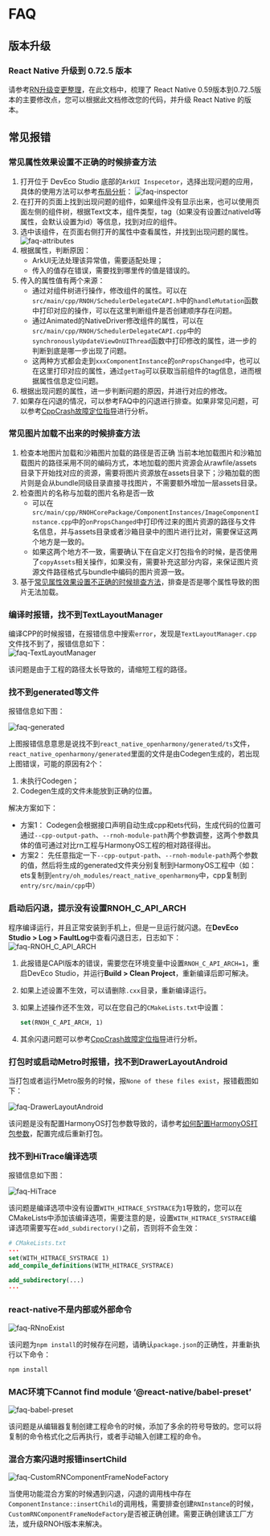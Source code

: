 # FAQ

## 版本升级

### React Native 升级到 0.72.5 版本

请参考[RN升级变更整理](RN升级变更整理.md)，在此文档中，梳理了 React Native 0.59版本到0.72.5版本的主要修改点，您可以根据此文档修改您的代码，并升级 React Native 的版本。

## 常见报错

### 常见属性效果设置不正确的时候排查方法

1. 打开位于 DevEco Studio 底部的`ArkUI Inspecetor`，选择出现问题的应用，具体的使用方法可以参考[布局分析](https://developer.huawei.com/consumer/cn/doc/harmonyos-guides/ide-arkui-inspector-0000001605524877)：
   ![faq-inspector](./figures/faq-inspector.png)
2. 在打开的页面上找到出现问题的组件，如果组件没有显示出来，也可以使用页面左侧的组件树，根据Text文本，组件类型，tag（如果没有设置过nativeId等属性，会默认设置为id）等信息，找到对应的组件。
3. 选中该组件，在页面右侧打开的属性中查看属性，并找到出现问题的属性。  
   ![faq-attributes](./figures/faq-attributes.png)
4. 根据属性，判断原因：
   - ArkUI无法处理该异常值，需要适配处理；
   - 传入的值存在错误，需要找到哪里传的值是错误的。
5. 传入的属性值有两个来源：
   - 通过对组件树进行操作，修改组件的属性。可以在`src/main/cpp/RNOH/SchedulerDelegateCAPI.h`中的`handleMutation`函数中打印对应的操作，可以在这里判断组件是否创建顺序存在问题。
   - 通过Animated的NativeDriver修改组件的属性，可以在`src/main/cpp/RNOH/SchedulerDelegateCAPI.cpp`中的`synchronouslyUpdateViewOnUIThread`函数中打印修改的属性，进一步的判断到底是哪一步出现了问题。
   - 这两种方式都会走到`xxxComponentInstance`的`onPropsChanged`中，也可以在这里打印对应的属性，通过`getTag`可以获取当前组件的tag信息，进而根据属性信息定位问题。
6. 根据出现问题的属性，进一步判断问题的原因，并进行对应的修改。
7. 如果存在闪退的情况，可以参考FAQ中的闪退进行排查。如果非常见问题，可以参考[CppCrash故障定位指导](https://developer.huawei.com/consumer/cn/doc/harmonyos-guides/bpta-cppcrash-guidance)进行分析。

### 常见图片加载不出来的时候排查方法

1. 检查本地图片加载和沙箱图片加载的路径是否正确
   当前本地加载图片和沙箱加载图片的路径采用不同的编码方式，本地加载的图片资源会从rawfile/assets目录下开始找对应的资源，需要将图片资源放在assets目录下；沙箱加载的图片则是会从bundle同级目录直接寻找图片，不需要额外增加一层assets目录。
2. 检查图片的名称与加载的图片名称是否一致
   - 可以在`src/main/cpp/RNOHCorePackage/ComponentInstances/ImageComponentInstance.cpp`中的`onPropsChanged`中打印传过来的图片资源的路径与文件名信息，并与assets目录或者沙箱目录中的图片进行比对，需要保证这两个地方是一致的。
   - 如果这两个地方不一致，需要确认下在自定义打包指令的时候，是否使用了`copyAssets`相关操作，如果没有，需要补充这部分内容，来保证图片资源文件路径格式与bundle中编码的图片资源一致。
3. 基于[常见属性效果设置不正确的时候排查方法](#常见属性效果设置不正确的时候排查方法)，排查是否是哪个属性导致的图片无法加载。

### 编译时报错，找不到TextLayoutManager

编译CPP的时候报错，在报错信息中搜索`error`，发现是`TextLayoutManager.cpp`文件找不到了，报错信息如下：  
![faq-TextLayoutManager](./figures/faq-TextLayoutManager.png)

该问题是由于工程的路径太长导致的，请缩短工程的路径。

### 找不到generated等文件

报错信息如下图：

![faq-generated](./figures/faq-generated.png)

上图报错信息意思是说找不到`react_native_openharmony/generated/ts`文件，`react_native_openharmony/generated`里面的文件是由Codegen生成的，若出现上图错误，可能的原因有2个：

1. 未执行Codegen；
2. Codegen生成的文件未能放到正确的位置。

解决方案如下：

- 方案1：
    Codegen会根据接口声明自动生成cpp和ets代码，生成代码的位置可通过`--cpp-output-path`、`--rnoh-module-path`两个参数调整，这两个参数具体的值可通过对比rn工程与HarmonyOS工程的相对路径得出。
- 方案2：
    先任意指定一下`--cpp-output-path`、`--rnoh-module-path`两个参数的值，然后将生成的generated文件夹分别复制到HarmonyOS工程中（如：ets复制到`entry/oh_modules/react_native_openharmony`中，cpp复制到`entry/src/main/cpp`中）

### 启动后闪退，提示没有设置RNOH_C_API_ARCH

程序编译运行，并且正常安装到手机上，但是一旦运行就闪退。在**DevEco Studio > Log > FaultLog**中查看闪退日志，日志如下：
![faq-RNOH_C_API_ARCH](./figures/faq-RNOH_C_API_ARCH.png)

1. 此报错是CAPI版本的错误，需要您在环境变量中设置`RNOH_C_API_ARCH=1`，重启DevEco Studio，并运行**Build > Clean Project**，重新编译后即可解决。
2. 如果上述设置不生效，可以请删除`.cxx`目录，重新编译运行。
3. 如果上述操作还不生效，可以在您自己的`CMakeLists.txt`中设置：

    ```CMAKE
    set(RNOH_C_API_ARCH, 1)
    ```
4. 其余闪退问题可以参考[CppCrash故障定位指导](https://developer.huawei.com/consumer/cn/doc/harmonyos-guides/bpta-cppcrash-guidance)进行分析。

### 打包时或启动Metro时报错，找不到DrawerLayoutAndroid

当打包或者运行Metro服务的时候，报`None of these files exist`，报错截图如下：

![faq-DrawerLayoutAndroid](./figures/faq-DrawerLayoutAndroid.png)

该问题是没有配置HarmonyOS打包参数导致的，请参考[如何配置HarmonyOS打包参数](#如何配置harmonyos打包参数)，配置完成后重新打包。

### 找不到HiTrace编译选项

报错信息如下图：

![faq-HiTrace](./figures/faq-HiTrace.png)

该问题是编译选项中没有设置`WITH_HITRACE_SYSTRACE`为`1`导致的，您可以在CMakeLists中添加该编译选项，需要注意的是，设置`WITH_HITRACE_SYSTRACE`编译选项需要写在`add_subdirectory()`之前，否则将不会生效：

```CMAKE
# CMakeLists.txt
···
set(WITH_HITRACE_SYSTRACE 1)
add_compile_definitions(WITH_HITRACE_SYSTRACE)

add_subdirectory(...)
···
```

### react-native不是内部或外部命令

![faq-RNnoExist](./figures/faq-RNnoExist.png)

该问题为`npm install`的时候存在问题，请确认`package.json`的正确性，并重新执行以下命令：

```PowerShell
npm install
```

### MAC环境下Cannot find module ‘@react-native/babel-preset’

![faq-babel-preset](./figures/faq-babel-preset.png)

该问题是从编辑器复制创建工程命令的时候，添加了多余的符号导致的。您可以将复制的命令格式化之后再执行，或者手动输入创建工程的命令。

### 混合方案闪退时报错insertChild

![faq-CustomRNComponentFrameNodeFactory](./figures/faq-CustomRNComponentFrameNodeFactory.png)

当使用功能混合方案的时候遇到闪退，闪退的调用栈中存在`ComponentInstance::insertChild`的调用栈，需要排查创建`RNInstance`的时候，`CustomRNComponentFrameNodeFactory`是否被正确创建。需要正确创建该工厂方法，或升级RNOH版本来解决。
